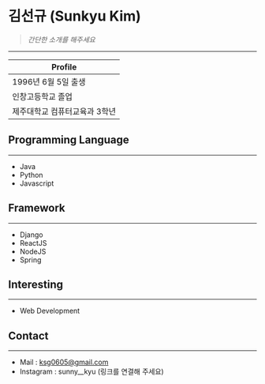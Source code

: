 # 김선규 (Sunkyu Kim)

> _간단한 소개를 해주세요_

---

| Profile                       |
| ----------------------------- |
| 1996년 6월 5일 출생           |
| 인창고등학교 졸업             |
| 제주대학교 컴퓨터교육과 3학년 |

## Programming Language

---

- Java
- Python
- Javascript

## Framework

---

- Django
- ReactJS
- NodeJS
- Spring

## Interesting

---

- Web Development

## Contact

---

- Mail : ksg0605@gmail.com
- Instagram : sunny\_\_kyu (링크를 연결해 주세요)
